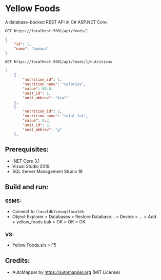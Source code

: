 # Yellow Foods
A database-backed REST API in C# ASP.NET Core:
```HTTP
GET https://localhost:5001/api/foods/1
```

```JSON
{
    "id": 1,
    "name": "banana"
}
```

```HTTP
GET https://localhost:5001/api/foods/1/nutritions
```

```JSON
[
    {
        "nutrition_id": 1,
        "nutrition_name": "calories",
        "value": 89.0,
        "unit_id": 1,
        "unit_abbrev": "kcal"
    },
    {
        "nutrition_id": 2,
        "nutrition_name": "total fat",
        "value": 0.3,
        "unit_id": 2,
        "unit_abbrev": "g"
    },
```

## Prerequisites:
- .NET Core 3.1
- Visual Studio 2019
- SQL Server Management Studio 18

## Build and run:
### SSMS:
- Connect to `(localdb)\mssqllocaldb`
- Object Explorer > Databases > Restore Database... > Device > ... > Add > yellow_foods.bak > OK > OK > OK
### VS:
- Yellow Foods.sln > F5

## Credits:
- AutoMapper by https://automapper.org (MIT License)
